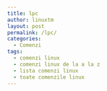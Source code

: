 ```yaml
---
title: lpc
author: linuxtm
layout: post
permalink: /lpc/
categories:
  - Comenzi
tags:
  - comenzi linux
  - comenzi linux de la a la z
  - lista comenzi linux
  - toate comenzile linux
---
```

